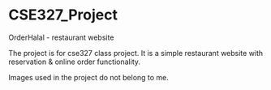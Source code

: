 # CSE327_Project
OrderHalal - restaurant website

The project is for cse327 class project. It is a simple restaurant website with reservation & online order functionality.

Images used in the project do not belong to me.
